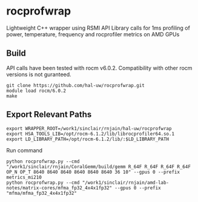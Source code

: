 # rocprofwrap
Lightweight C++ wrapper using RSMI API Library calls for 1ms profiling of power, temperature, frequency and rocprofiler metrics on AMD GPUs 

## Build
API calls have been tested with rocm v6.0.2. Compatibility with other rocm versions is not guranteed. 
```
git clone https://github.com/hal-uw/rocprofwrap.git 
module load rocm/6.0.2
make
```

## Export Relevant Paths

```
export WRAPPER_ROOT=/work1/sinclair/rnjain/hal-uw/rocprofwrap
export HSA_TOOLS_LIB=/opt/rocm-6.1.2/lib/librocprofiler64.so.1
export LD_LIBRARY_PATH=/opt/rocm-6.1.2/lib/:$LD_LIBRARY_PATH
```

Run command
```
python rocprofwrap.py --cmd "/work1/sinclair/rnjain/CoralGemm/build/gemm R_64F R_64F R_64F R_64F OP_N OP_T 8640 8640 8640 8640 8640 8640 36 10" --gpus 0 --prefix metrics_mi210
python rocprofwrap.py --cmd "/work1/sinclair/rnjain/amd-lab-notes/matrix-cores/mfma_fp32_4x4x1fp32" --gpus 0 --prefix "mfma/mfma_fp32_4x4x1fp32"
```




